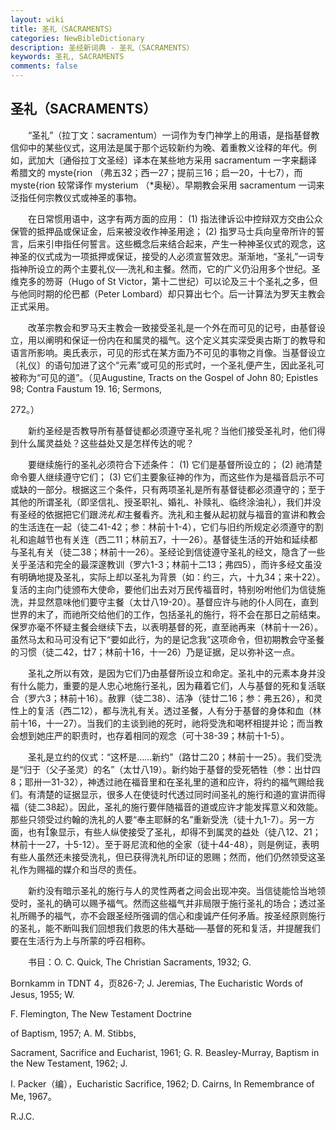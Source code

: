 ```yaml
---
layout: wiki
title: 圣礼（SACRAMENTS）
categories: NewBibleDictionary
description: 圣经新词典 - 圣礼（SACRAMENTS）
keywords: 圣礼, SACRAMENTS
comments: false
---
```


## 圣礼（SACRAMENTS）

　　“圣礼”（拉丁文：sacramentum）一词作为专门神学上的用语，是指基督教信仰中的某些仪式，这用法是属于那个远较新约为晚、着重教义诠释的年代。例如，武加大〔通俗拉丁文圣经〕译本在某些地方采用 sacramentum 一字来翻译希腊文的 myste{rion （弗五32；西一27；提前三16；启一20，十七7），而 myste{rion 较常译作 mysterium （*奥秘）。早期教会采用 sacramentum 一词来泛指任何宗教仪式或神圣的事物。

　　在日常惯用语中，这字有两方面的应用： (1) 指法律诉讼中控辩双方交由公众保管的抵押品或保证金，后来被没收作神圣用途； (2) 指罗马士兵向皇帝所许的誓言，后来引申指任何誓言。这些概念后来结合起来，产生一种神圣仪式的观念，这神圣的仪式成为一项抵押或保证，接受的人必须宣誓效忠。渐渐地，“圣礼”一词专指神所设立的两个主要礼仪──洗礼和主餐。然而，它的广义仍沿用多个世纪。圣维克多的笏哥（Hugo of St Victor，第十二世纪）可以论及三十个圣礼之多，但与他同时期的伦巴都（Peter Lombard）却只算出七个。后一计算法为罗天主教会正式采用。

　　改革宗教会和罗马天主教会一致接受圣礼是一个外在而可见的记号，由基督设立，用以阐明和保证一份内在和属灵的福气。这个定义其实深受奥古斯丁的教导和语言所影响。奥氏表示，可见的形式在某方面乃不可见的事物之肖像。当基督设立〔礼仪〕的语句加进了这个“元素”或可见的形式时，一个圣礼便产生，因此圣礼可被称为“可见的道”。（见Augustine, Tracts on the Gospel of John 80; Epistles 98; Contra Faustum 19. 16; Sermons,

272。）

　　新约圣经是否教导所有基督徒都必须遵守圣礼呢？当他们接受圣礼时，他们得到什么属灵益处？这些益处又是怎样传达的呢？

　　要继续施行的圣礼必须符合下述条件： (1) 它们是基督所设立的； (2) 祂清楚命令要人继续遵守它们； (3) 它们主要象征神的作为，而这些作为是福音启示不可或缺的一部分。根据这三个条件，只有两项圣礼是所有基督徒都必须遵守的；至于其他的所谓圣礼（即坚信礼、授圣职礼、婚礼、补赎礼、临终涂油礼），我们并没有圣经的依据把它们跟*洗礼和*主餐看齐。洗礼和主餐从起初就与福音的宣讲和教会的生活连在一起（徒二41-42；参：林前十1-4），它们与旧约所规定必须遵守的割礼和逾越节也有关连（西二11；林前五7，十一26）。基督徒生活的开始和延续都与圣礼有关（徒二38；林前十一26）。圣经论到信徒遵守圣礼的经文，隐含了一些关乎圣洁和完全的最深邃教训（罗六1-3；林前十二13；弗四5），而许多经文虽没有明确地提及圣礼，实际上却以圣礼为背景（如：约三，六，十九34；来十22）。复活的主向门徒颁布大使命，要他们出去对万民传福音时，特别吩咐他们为信徒施洗，并显然意味他们要守主餐（太廿八19-20）。基督应许与祂的仆人同在，直到世界的末了，而祂所交给他们的工作，包括圣礼的施行，将不会在那日之前结束。保罗亦毫不怀疑主餐会继续下去，以表明基督的死，直至祂再来（林前十一26）。虽然马太和马可没有记下“要如此行，为的是记念我”这项命令，但初期教会守圣餐的习惯（徒二42，廿7；林前十16，十一26）乃是证据，足以弥补这一点。

　　圣礼之所以有效，是因为它们乃由基督所设立和命定。圣礼中的元素本身并没有什么能力，重要的是人忠心地施行圣礼，因为藉着它们，人与基督的死和复活联合（罗六3；林前十16）。赦罪（徒二38）、洁净（徒廿二16；参：弗五26），和灵性上的复活（西二12），都与洗礼有关。透过圣餐，人有分于基督的身体和血（林前十16，十一27）。当我们的主谈到祂的死时，祂将受洗和喝杯相提并论；而当教会想到她庄严的职责时，也存着相同的观念（可十38-39；林前十1-5）。

　　圣礼是立约的仪式：“这杯是……新约”（路廿二20；林前十一25）。我们受洗是“归于（父子圣灵）的名”（太廿八19）。新约始于基督的受死牺牲（参：出廿四8；耶卅一31-32），神透过祂在福音里和在圣礼里的道和应许，将约的福气赐给我们。有清楚的证据显示，很多人在使徒时代透过同时间圣礼的施行和道的宣讲而得福（徒二38起）。因此，圣礼的施行要伴随福音的道或应许才能发挥意义和效能。那些只领受过约翰的洗礼的人要“奉主耶稣的名”重新受洗（徒十九1-7）。另一方面，也有象显示，有些人纵使接受了圣礼，却得不到属灵的益处（徒八12、21；林前十一27，十5-12）。至于哥尼流和他的全家（徒十44-48），则是例证，表明有些人虽然还未接受洗礼，但已获得洗礼所印证的恩赐；然而，他们仍然领受这圣礼作为赐福的媒介和当尽的责任。

　　新约没有暗示圣礼的施行与人的灵性两者之间会出现冲突。当信徒能恰当地领受时，圣礼的确可以赐予福气。然而这些福气并非局限于施行圣礼的场合；透过圣礼所赐予的福气，亦不会跟圣经所强调的信心和虔诚产任何矛盾。按圣经原则施行的圣礼，能不断叫我们回想我们救恩的伟大基础──基督的死和复活，并提醒我们要在生活行为上与所蒙的呼召相称。

　　书目：O. C. Quick, The Christian Sacraments, 1932; G.

Bornkamm in TDNT 4，页826-7; J. Jeremias, The Eucharistic Words of Jesus, 1955; W.

F. Flemington, The New Testament Doctrine

of Baptism, 1957; A. M. Stibbs,

Sacrament, Sacrifice and Eucharist, 1961; G. R. Beasley-Murray, Baptism in the New Testament, 1962; J.

I. Packer（编），Eucharistic Sacrifice, 1962; D. Cairns, In Remembrance of Me, 1967。

R.J.C.








